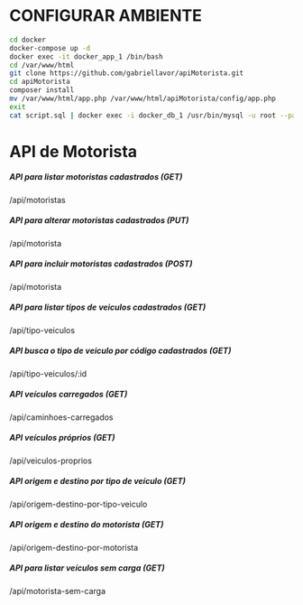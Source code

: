 # CONFIGURAR AMBIENTE

```bash
cd docker
docker-compose up -d
docker exec -it docker_app_1 /bin/bash
cd /var/www/html
git clone https://github.com/gabriellavor/apiMotorista.git
cd apiMotorista
composer install
mv /var/www/html/app.php /var/www/html/apiMotorista/config/app.php
exit
cat script.sql | docker exec -i docker_db_1 /usr/bin/mysql -u root --password=1234 truckpad
```
# API de Motorista
##### API para listar motoristas cadastrados (GET)

/api/motoristas

##### API para alterar motoristas cadastrados (PUT)

/api/motorista

##### API para incluir motoristas cadastrados (POST)

/api/motorista
    
##### API para listar tipos de veiculos cadastrados (GET)    

/api/tipo-veiculos

##### API busca o tipo de veiculo por código cadastrados (GET)    

/api/tipo-veiculos/:id

##### API veículos carregados (GET)    
    
/api/caminhoes-carregados

##### API veículos próprios (GET)    

/api/veiculos-proprios

##### API origem e destino por tipo de veículo (GET)    

/api/origem-destino-por-tipo-veiculo

##### API origem e destino do motorista (GET)    

/api/origem-destino-por-motorista

##### API para listar veículos sem carga (GET)    

/api/motorista-sem-carga
